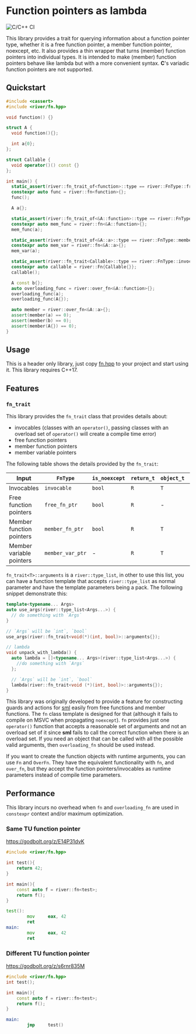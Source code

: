 # Function pointers as lambda

![C/C++ CI](https://github.com/uyha/fn/workflows/C/C++%20CI/badge.svg)

This library provides a trait for querying information about a function pointer type, whether it is a free function
pointer, a member function pointer, noexcept, etc. It also provides a thin wrapper that turns (member) function
pointers into individual types. It is intended to make (member) function pointers behave like lambda but with a more
convenient syntax. **C**'s variadic function pointers are not supported.

## Quickstart

```cpp
#include <cassert>
#include <river/fn.hpp>

void function() {}

struct A {
  void function(){};

  int a{0};
};

struct Callable {
  void operator()() const {}
};

int main() {
  static_assert(river::fn_trait_of<function>::type == river::FnType::free_fn_ptr);
  constexpr auto func = river::fn<function>{};
  func();

  A a{};

  static_assert(river::fn_trait_of<&A::function>::type == river::FnType::member_fn_ptr);
  constexpr auto mem_func = river::fn<&A::function>{};
  mem_func(a);

  static_assert(river::fn_trait_of<&A::a>::type == river::FnType::member_var_ptr);
  constexpr auto mem_var = river::fn<&A::a>{};
  mem_var(a);

  static_assert(river::fn_trait<Callable>::type == river::FnType::invocable);
  constexpr auto callable = river::Fn{Callable{}};
  callable();

  A const b{};
  auto overloading_func = river::over_fn<&A::function>{};
  overloading_func(a);
  overloading_func(A{});

  auto member = river::over_fn<&A::a>{};
  assert(member(a) == 0);
  assert(member(b) == 0);
  assert(member(A{}) == 0);
}
```

## Usage

This is a header only library, just copy [fn.hpp](https://raw.githubusercontent.com/uyha/fn/master/src/river/fn.hpp) to
your project and start using it. This library requires C++17.

## Features

### `fn_trait`

This library provides the `fn_trait` class that provides details about:

- invocables (classes with an `operator()`, passing classes with an overload set of
  `operator()` will create a compile time error)
- free function pointers
- member function pointers
- member variable pointers

The following table shows the details provided by the `fn_trait`:

| Input                    | `FnType`         | `is_noexcept` | `return_t` | `object_t` | `arguments`          |
| ------------------------ | ---------------- | ------------- | ---------- | ---------- | -------------------- |
| Invocables               | `invocable`      | `bool`        | `R`        | `T`        | `type_list<Args...>` |
| Free function pointers   | `free_fn_ptr`    | `bool`        | `R`        | -          | `type_list<Args...>` |
| Member function pointers | `member_fn_ptr`  | `bool`        | `R`        | `T`        | `type_list<Args...>` |
| Member variable pointers | `member_var_ptr` | -             | `R`        | `T`        | `type_list<>`        |

`fn_trait<T>::arguments` is a `river::type_list`, in other to use this list, you
can have a function template that accepts `river::type_list` as normal parameter and
have the template parameters being a pack. The following snippet demonstrate this:

```cpp
template<typename... Args>
auto use_args(river::type_list<Args...>) {
  // do something with `Args`
}

// `Args` will be `int`, `bool`
use_args(river::fn_trait<void(*)(int, bool)>::arguments{});

// lambda
void unpack_with_lambda() {
  auto lambda = []<typename... Args>(river::type_list<Args...>) {
    //do something with `Args`
  };

  // `Args` will be `int`, `bool`
  lambda(river::fn_trait<void (*)(int, bool)>::arguments{});
}
```

This library was originally developed to provide a feature for constructing guards and
actions for [sml][sml] easily from free functions and member functions. The `fn` class
template is designed for that (although it fails to compile on MSVC when propagating
`noexcept`). `fn` provides just one `operator()` function that accepts a reasonable set
of arguments and not an overload set of it since **sml** fails to call the correct
function when there is an overload set. If you need an object that can be called with
all the possible valid arguments, then `overloading_fn` should be used instead.

If you want to create the function objects with runtime arguments, you can use `Fn` and
`OverFn`. They have the equivalent functionality with `fn`, and `over_fn`, but they
accept the function pointers/invocables as runtime parameters instead of compile time
parameters.

## Performance

This library incurs no overhead when `fn` and `overloading_fn` are used in `constexpr`
context and/or maximum optimization.

### Same TU function pointer

https://godbolt.org/z/E14P31dvK

```cpp
#include <river/fn.hpp>

int test(){
    return 42;
}

int main(){
    const auto f = river::fn<test>;
    return f();
}
```

```asm
test():
        mov     eax, 42
        ret
main:
        mov     eax, 42
        ret
```

### Different TU function pointer

https://godbolt.org/z/s6rnr835M

```cpp
#include <river/fn.hpp>
int test();

int main(){
    const auto f = river::fn<test>;
    return f();
}
```

```asm
main:
        jmp     test()
```

[sml]: https://github.com/boost-ext/sml
